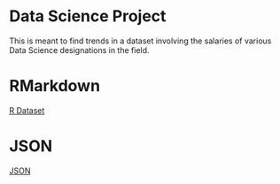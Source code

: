 # Data Science Project
This is meant to find trends in a dataset involving the salaries of various Data Science designations in the field.
# RMarkdown
[R Dataset](https://rpubs.com/madrobot10092/1230028)
# JSON
[JSON](https://madrobot10092.github.io/3170dataSci/DataScience.json)

